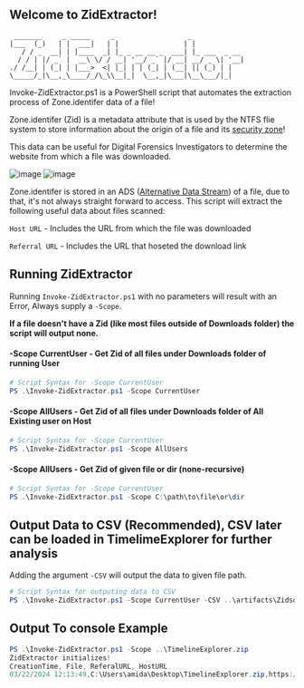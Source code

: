 ## Welcome to ZidExtractor!                                                    
```
 _______     _ _____     _                  _             
|___  (_)   | |  ___|   | |                | |            
   / / _  __| | |____  _| |_ _ __ __ _  ___| |_ ___  _ __ 
  / / | |/ _` |  __\ \/ / __| '__/ _` |/ __| __/ _ \| '__|
./ /__| | (_| | |___>  <| |_| | | (_| | (__| || (_) | |   
\_____/_|\__,_\____/_/\_\\__|_|  \__,_|\___|\__\___/|_|   
```                                               

Invoke-ZidExtractor.ps1 is a PowerShell script that automates the extraction process of Zone.identifer data of a file! 

Zone.identifer (Zid) is a metadata attribute that is used by the NTFS flie system to store information about the origin of a file and its [security zone](https://learn.microsoft.com/en-us/deployedge/per-site-configuration-by-policy)!

This data can be useful for Digital Forensics Investigators to determine the website from which a file was downloaded.

![image](https://github.com/amitd8/ZidExtractor/assets/97177937/63b95ae2-5f0b-423c-908f-7c67b2ee7114)
![image](https://github.com/amitd8/ZidExtractor/assets/97177937/52b9be30-dbd7-4ca7-aad6-994fbbb71a4e)

Zone.identifer is stored in an ADS ([Alternative Data Stream](https://www.malwarebytes.com/blog/news/2015/07/introduction-to-alternate-data-streams)) of a file, due to that, it's not always straight forward to access.
This script will extract the following useful data about files scanned:

`Host URL` - Includes the URL from which the file was downloaded

`Referral URL` - Includes the URL that hoseted the download link
## Running ZidExtractor
Running `Invoke-ZidExtractor.ps1` with no parameters will result with an Error, Always supply a `-Scope`.

**If a file doesn't have a Zid (like most files outside of Downloads folder) the script will output none.**
<a name="Scope" id="Mode0"></a>
#### -Scope CurrentUser - Get Zid of all files under Downloads folder of running User  
``` powershell
# Script Syntax for -Scope CurrentUser
PS .\Invoke-ZidExtractor.ps1 -Scope CurrentUser
```
#### -Scope AllUsers - Get Zid of all files under Downloads folder of All Existing user on Host  
``` powershell
# Script Syntax for -Scope CurrentUser 
PS .\Invoke-ZidExtractor.ps1 -Scope AllUsers
```
#### -Scope AllUsers - Get Zid of given file or dir (none-recursive)
``` powershell
# Script Syntax for -Scope CurrentUser 
PS .\Invoke-ZidExtractor.ps1 -Scope C:\path\to\file\or\dir
```
## Output Data to CSV (Recommended), CSV later can be loaded in TimelimeExplorer for further analysis
Adding the argument `-CSV` will output the data to given file path.
``` powershell
# Script Syntax for outputing data to CSV
PS .\Invoke-ZidExtractor.ps1 -Scope CurrentUser -CSV ..\artifacts\ZidsofUserAmitd.csv
```
## Output To console Example
``` powershell
PS .\Invoke-ZidExtractor.ps1 -Scope ..\TimelineExplorer.zip
ZidExtractor initializes!
CreationTime, File, ReferalURL, HostURL
03/22/2024 12:13:49,C:\Users\amida\Desktop\TimelineExplorer.zip,https://ericzimmerman.github.io/,https://f001.backblazeb2.com/file/EricZimmermanTools/net6/TimelineExplorer.zip
```

